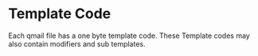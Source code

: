 # Template Code
Each qmail file has a one byte template code. These Template codes may also contain modifiers and sub templates. 

